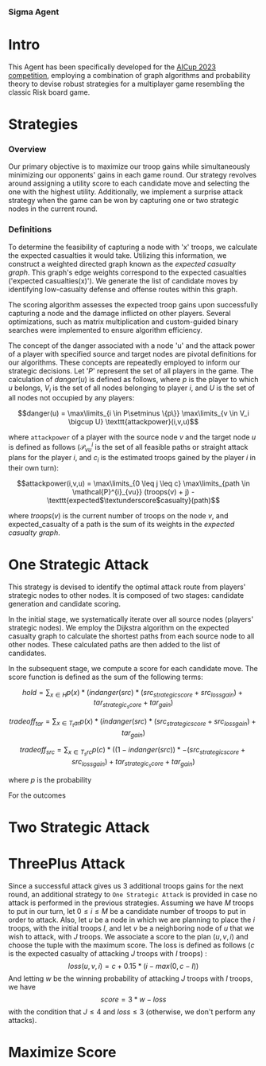 ### Sigma Agent

# Intro
This Agent has been specifically developed for the [AICup 2023 competition](https://aicup2023.ir/), employing a combination of graph algorithms and probability theory to devise robust strategies for a multiplayer game resembling the classic Risk board game.

# Strategies
### Overview
Our primary objective is to maximize our troop gains while simultaneously minimizing our opponents' gains in each game round. Our strategy revolves around assigning a utility score to each candidate move and selecting the one with the highest utility. Additionally, we implement a surprise attack strategy when the game can be won by capturing one or two strategic nodes in the current round.

### Definitions
To determine the feasibility of capturing a node with 'x' troops, we calculate the expected casualties it would take. Utilizing this information, we construct a weighted directed graph known as the *expected casualty graph*. This graph's edge weights correspond to the expected casualties ('expected casualties(x)'). We generate the list of candidate moves by identifying low-casualty defense and offense routes within this graph.

The scoring algorithm assesses the expected troop gains upon successfully capturing a node and the damage inflicted on other players. Several optimizations, such as matrix multiplication and custom-guided binary searches were implemented to ensure algorithm efficiency.

The concept of the danger associated with a node 'u' and the attack power of a player with specified source and target nodes are pivotal definitions for our algorithms. These concepts are repeatedly employed to inform our strategic decisions. Let '$P$' represent the set of all players in the game. The calculation of $danger(u)$ is defined as follows, where $p$ is the player to which $u$ belongs, $V_i$ is the set of all nodes belonging to player $i$, and $U$ is the set of all nodes not occupied by any players:

$$danger(u) = \max\limits_{i \in P\setminus \{p\}} \max\limits_{v \in V_i \bigcup U} \texttt{attackpower}(i,v,u)$$

where `attackpower` of a player with the source node $v$ and the target node $u$ is defined as follows ($\mathcal{P}^{i}_{vu}$ is the set of all feasible paths or straight attack plans for the player $i$, and $c_i$ is the estimated troops gained by the player $i$ in their own turn):

$$attackpower(i,v,u) =  \max\limits_{0 \leq j \leq c} \max\limits_{path \in \mathcal{P}^{i}_{vu}}  (troops(v) + j) - \texttt{expected$\textunderscore$casualty}(path)$$

where $troops(v)$ is the current number of troops on the node $v$, and expected_casualty of a path is the sum of its weights in the *expected casualty graph*.


# One Strategic Attack
This strategy is devised to identify the optimal attack route from players' strategic nodes to other nodes. It is composed of two stages: candidate generation and candidate scoring.

In the initial stage, we systematically iterate over all source nodes (players' strategic nodes). We employ the Dijkstra algorithm on the expected casualty graph to calculate the shortest paths from each source node to all other nodes. These calculated paths are then added to the list of candidates.

In the subsequent stage, we compute a score for each candidate move. The score function is defined as the sum of the following terms:

$$ hold = \sum_{x \in H} p(x) * (indanger(src) * (src_{strategic score} + src_{loss gain}) + tar_{strategic_score} + tar_{gain}) $$

$$ tradeoff_{tar} = \sum_{x \in T_tar} p(x) * (indanger(src) * (src_{strategic score} + src_{loss gain}) + tar_{gain}) $$

$$ tradeoff_{src} = \sum_{x \in T_src} p(c) * ((1 - indanger(src)) * -(src_{strategic score} + src_{loss gain}) + tar_{strategic_score} + tar_{gain}) $$

where $p$ is the probability 

For the outcomes

# Two Strategic Attack


# ThreePlus Attack
Since a successful attack gives us 3 additional troops gains for the next round, an additional strategy to `One Strategic Attack` is provided in case no attack is performed in the previous strategies. Assuming we have $M$ troops to put in our turn, let $0 \leq i \leq M$ be a candidate number of troops to put in order to attack. Also, let $u$ be a node in which we are planning to place the $i$ troops, with the initial troops $I$, and let $v$ be a neighboring node of $u$ that we wish to attack, with $J$ troops. We associate a score to the plan $(u,v,i)$ and choose the tuple with the maximum score. The loss is defined as follows ($c$ is the expected casualty of attacking $J$ troops with $I$ troops) :
$$loss(u,v,i) = c + 0.15 * (i - max(0, c - I))$$
And letting $w$ be the winning probability of attacking $J$ troops with $I$ troops, we have
$$score = 3 * w - loss$$
with the condition that $J \leq 4$ and $loss \leq 3$ (otherwise, we don't perform any attacks).

# Maximize Score


